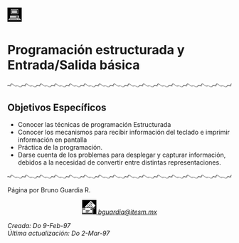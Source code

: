 # ![Bases de programación](../../images/pc.gif)

# Programación estructurada y Entrada/Salida básica

![](../../images/waveline.gif)

## Objetivos Específicos

*   Conocer las técnicas de programación Estructurada
*   Conocer los mecanismos para recibir información del teclado e imprimir información en pantalla
*   Práctica de la programación.
*   Darse cuenta de los problemas para desplegar y capturar información, debidos a la necesidad de convertir entre distintas representaciones.

![](../../images/waveline.gif)

Página por Bruno Guardia R.

<div align="center">

<center>

<address>

[![Correo](../../images/mail.gif) bguardia@itesm.mx](mailto:bguardia@campus.ccm.itesm.mx) </address>

</center>

</div>

_Creada: Do 9-Feb-97_  
_Última actualización: Do 2-Mar-97_